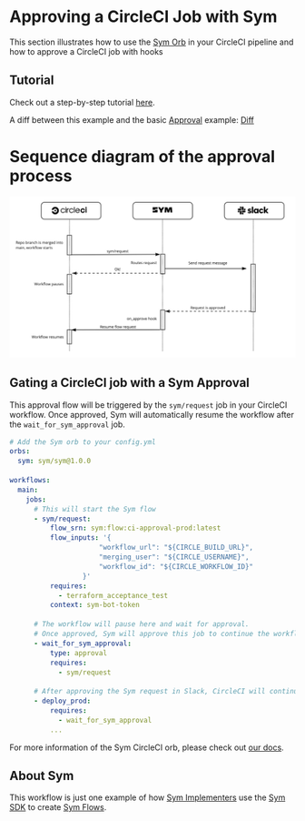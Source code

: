 # Approving a CircleCI Job with Sym
This section illustrates how to use the [Sym Orb](https://circleci.com/developer/orbs/orb/sym/sym) in your CircleCI pipeline and how to approve a CircleCI job with hooks

## Tutorial
Check out a step-by-step tutorial [here](https://docs.symops.com/docs/circleci-and-sym).

A diff between this example and the basic [Approval](../approvals) example: [Diff](https://github.com/symopsio/examples/compare/c6453075e3a1d10a7a80b9ec55f0dc5a516044e4...1d9fcbf54d579331a54b8ad0ac9dc5548a30fda7)


# Sequence diagram of the approval process

![](img/deploy_sequence.jpg)

## Gating a CircleCI job with a Sym Approval

This approval flow will be triggered by the `sym/request` job in your CircleCI workflow.
Once approved, Sym will automatically resume the workflow after the `wait_for_sym_approval` job.

```yaml
# Add the Sym orb to your config.yml
orbs:
  sym: sym/sym@1.0.0

workflows:
  main:
    jobs:
      # This will start the Sym flow
      - sym/request:
          flow_srn: sym:flow:ci-approval-prod:latest
          flow_inputs: '{
                      "workflow_url": "${CIRCLE_BUILD_URL}",
                      "merging_user": "${CIRCLE_USERNAME}",
                      "workflow_id": "${CIRCLE_WORKFLOW_ID}"
                  }'
          requires:
            - terraform_acceptance_test
          context: sym-bot-token

      # The workflow will pause here and wait for approval.
      # Once approved, Sym will approve this job to continue the workflow
      - wait_for_sym_approval:
          type: approval
          requires:
            - sym/request

      # After approving the Sym request in Slack, CircleCI will continue to this job
      - deploy_prod:
          requires:
            - wait_for_sym_approval
          ...
```

For more information of the Sym CircleCI orb, please check out [our docs](https://circleci.com/developer/orbs/orb/sym/sym).

## About Sym

This workflow is just one example of how [Sym Implementers](https://docs.symops.com/docs/sym-for-implementers) use the [Sym SDK](https://docs.symops.com/docs) to create [Sym Flows](https://docs.symops.com/docs/flows).
